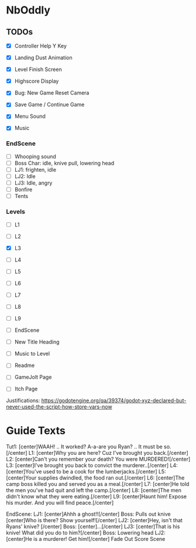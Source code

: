 # NbOddly

## TODOs

- [x] Controller Help Y Key
- [x] Landing Dust Animation
- [x] Level Finish Screen
- [x] Highscore Display
- [x] Bug: New Game Reset Camera

- [x] Save Game / Continue Game
- [x] Menu Sound
- [x] Music

### EndScene
- [ ] Whooping sound
- [ ] Boss Char: idle, knive pull, lowering head
- [ ] LJ1: frighten, idle
- [ ] LJ2: Idle
- [ ] LJ3: Idle, angry
- [ ] Bonfire
- [ ] Tents

### Levels
- [ ] L1
- [ ] L2
- [x] L3
- [ ] L4
- [ ] L5

- [ ] L6
- [ ] L7
- [ ] L8
- [ ] L9
- [ ] EndScene


- [ ] New Title Heading
- [ ] Music to Level
- [ ] Readme
- [ ] GameJolt Page
- [ ] Itch Page

Justifications: https://godotengine.org/qa/39374/godot-xyz-declared-but-never-used-the-script-how-store-vars-now


# Guide Texts
Tut1: [center]WAAH! .. It worked? A-a-are you Ryan? .. It must be so.[/center]
L1:   [center]Why you are here? Cuz I've brought you back.[/center]
L2:   [center]Can't you remember your death? You were MURDERED![/center]
L3:   [center]I've brought you back to convict the murderer..[/center]
L4:   [center]You've used to be a cook for the lumberjacks.[/center]
L5:   [center]Your supplies dwindled, the food ran out.[/center]
L6:   [center]The camp boss killed you and served you as a meal.[/center]
L7:   [center]He told the men you've had quit and left the camp.[/center]
L8:   [center]The men didn't know what they were eating.[/center]
L9:   [center]Haunt him! Expose his murder. And you will find peace.[/center]

EndScene:
LJ1:   [center]Ahhh a ghost!![/center]
Boss:  Pulls out knive [center]Who is there? Show yourself![/center]
LJ2:   [center]Hey, isn't that Ryans' knive? [/center]
Boss:  [center]...[/center]
LJ3:   [center]That is his knive! What did you do to him?[/center]
Boss:  Lowering head
LJ2:   [center]He is a murderer! Get him![/center]
Fade Out
Score Scene